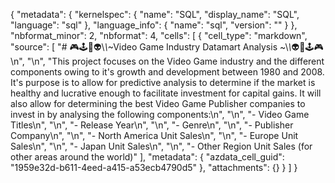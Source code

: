 {
    "metadata": {
        "kernelspec": {
            "name": "SQL",
            "display_name": "SQL",
            "language": "sql"
        },
        "language_info": {
            "name": "sql",
            "version": ""
        }
    },
    "nbformat_minor": 2,
    "nbformat": 4,
    "cells": [
        {
            "cell_type": "markdown",
            "source": [
                "# 🎮🕹️🤖👽\\*\\*~Video Game Industry Datamart Analysis ~\\*\\*👽🤖🕹️🎮\n",
                "\n",
                "This project focuses on the Video Game industry and the different components owing to it's growth and development between 1980 and 2008. It's purpose is to allow for predictive analysis to determine if the market is healthy and lucrative enough to facilitate investment for capital gains. It will also allow for determining the best Video Game Publisher companies to invest in by analysing the following components:\n",
                "\n",
                "- Video Game Titles\n",
                "\n",
                "- Release Year\n",
                "\n",
                "- Genre\n",
                "\n",
                "- Publisher Company\n",
                "\n",
                "- North America Unit Sales\n",
                "\n",
                "- Europe Unit Sales\n",
                "\n",
                "- Japan Unit Sales\n",
                "\n",
                "- Other Region Unit Sales (for other areas around the world)"
            ],
            "metadata": {
                "azdata_cell_guid": "1959e32d-b611-4eed-a415-a53ecb4790d5"
            },
            "attachments": {}
        }
    ]
}